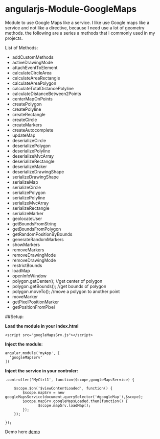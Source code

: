 angularjs-Module-GoogleMaps
===========================

Module to use Google Maps like a service. I like use Google maps like a service and not like a directive, because I need  use a lot of  geometry methods. the following are a series a methods that I commonly used in my projects. 

List of Methods:

* addCustomMethods
* activeDrawingMode
* attachEventToElement
* calculateCircleArea
* calculateAreaRectangle
* calculateAreaPolygon
* calculateTotalDistancePolyline
* calculateDistanceBetween2Points
* centerMapOnPoints
* createPolygon
* createPolyline
* createRectangle
* createCircle
* createMarkers
* createAutocomplete
* updateMap
* deserializeCircle
* deserializePolygon
* deserializePolyline
* deserializeMvcArray
* deserializeRectangle
* deserializeMaker
* deserializeDrawingShape
* serializeDrawingShape
* serializeMap
* serializeCircle
* serializePolygon
* serializePolyline
* serializeMvcArray
* serializeRectangle
* serializeMarker
* geolocateUser
* getBoundsFromString
* getBoundsFromPolygon
* getRandomPositionByBounds
* generateRandomMarkers
* showMarkers
* removeMarkers
* removeDrawingMode 
* removeDrawingMode
* restrictBounds
* loadMap
* openInfoWindow 
* polygon.getCenter(); //get center of polygon
* polygon.getBounds(); //get bounds of polygon
* polygon.moveTo(); //move a polygon to another point
* moveMarker
* getPixelPositionMarker
* getPositionFromPixel


##Setup:

**Load the module in your index.html**

```
<script src="googleMapsSrv.js"></script>
```

**Inject the module:**

```
angular.module('myApp', [
  'googleMapsSrv'
])
```
**Inject the service in your controler:**
```
.controller('MyCtrl1', function($scope,googleMapsService) {

	$scope.$on('$viewContentLoaded', function() {
   		$scope.mapSrv = new googleMapsService(document.querySelector('#googleMap'),$scope);
		$scope.mapSrv.googleMapsLoaded.then(function() {
		       $scope.mapSrv.loadMap();		
		});
	});

});
```

Demo here  [demo](http://saulburgos.com/apps/googlemapModule/#/view1)
